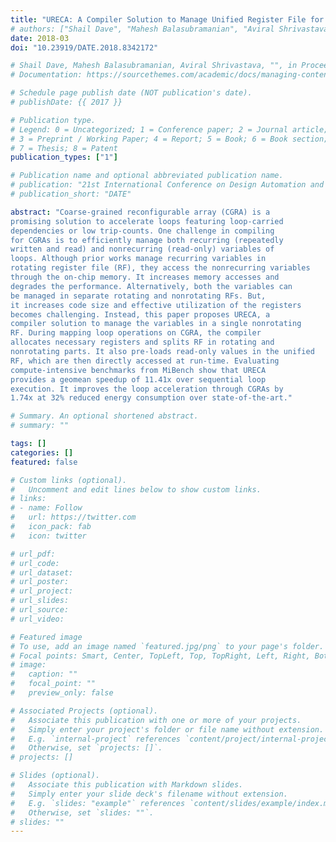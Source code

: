 ```yaml
---
title: "URECA: A Compiler Solution to Manage Unified Register File for CGRAs"
# authors: ["Shail Dave", "Mahesh Balasubramanian", "Aviral Shrivastava"]
date: 2018-03
doi: "10.23919/DATE.2018.8342172"

# Shail Dave, Mahesh Balasubramanian, Aviral Shrivastava, "", in Proceedings of the 21st International Conference on Design Automation and Test in Europe (DATE), 2018 [Paper] [Slides] (acceptance rate:  185/766 = 24%)
# Documentation: https://sourcethemes.com/academic/docs/managing-content/

# Schedule page publish date (NOT publication's date).
# publishDate: {{ 2017 }}

# Publication type.
# Legend: 0 = Uncategorized; 1 = Conference paper; 2 = Journal article;
# 3 = Preprint / Working Paper; 4 = Report; 5 = Book; 6 = Book section;
# 7 = Thesis; 8 = Patent
publication_types: ["1"]

# Publication name and optional abbreviated publication name.
# publication: "21st International Conference on Design Automation and Test in Europe"
# publication_short: "DATE"

abstract: "Coarse-grained reconfigurable array (CGRA) is a
promising solution to accelerate loops featuring loop-carried
dependencies or low trip-counts. One challenge in compiling
for CGRAs is to efficiently manage both recurring (repeatedly
written and read) and nonrecurring (read-only) variables of
loops. Although prior works manage recurring variables in
rotating register file (RF), they access the nonrecurring variables
through the on-chip memory. It increases memory accesses and
degrades the performance. Alternatively, both the variables can
be managed in separate rotating and nonrotating RFs. But,
it increases code size and effective utilization of the registers
becomes challenging. Instead, this paper proposes URECA, a
compiler solution to manage the variables in a single nonrotating
RF. During mapping loop operations on CGRA, the compiler
allocates necessary registers and splits RF in rotating and
nonrotating parts. It also pre-loads read-only values in the unified
RF, which are then directly accessed at run-time. Evaluating
compute-intensive benchmarks from MiBench show that URECA
provides a geomean speedup of 11.41x over sequential loop
execution. It improves the loop acceleration through CGRAs by
1.74x at 32% reduced energy consumption over state-of-the-art."

# Summary. An optional shortened abstract.
# summary: ""

tags: []
categories: []
featured: false

# Custom links (optional).
#   Uncomment and edit lines below to show custom links.
# links:
# - name: Follow
#   url: https://twitter.com
#   icon_pack: fab
#   icon: twitter

# url_pdf:
# url_code:
# url_dataset:
# url_poster:
# url_project:
# url_slides:
# url_source:
# url_video:

# Featured image
# To use, add an image named `featured.jpg/png` to your page's folder.
# Focal points: Smart, Center, TopLeft, Top, TopRight, Left, Right, BottomLeft, Bottom, BottomRight.
# image:
#   caption: ""
#   focal_point: ""
#   preview_only: false

# Associated Projects (optional).
#   Associate this publication with one or more of your projects.
#   Simply enter your project's folder or file name without extension.
#   E.g. `internal-project` references `content/project/internal-project/index.md`.
#   Otherwise, set `projects: []`.
# projects: []

# Slides (optional).
#   Associate this publication with Markdown slides.
#   Simply enter your slide deck's filename without extension.
#   E.g. `slides: "example"` references `content/slides/example/index.md`.
#   Otherwise, set `slides: ""`.
# slides: ""
---
```

